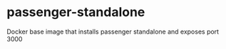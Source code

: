 passenger-standalone
====================

Docker base image that installs passenger standalone and exposes port 3000
